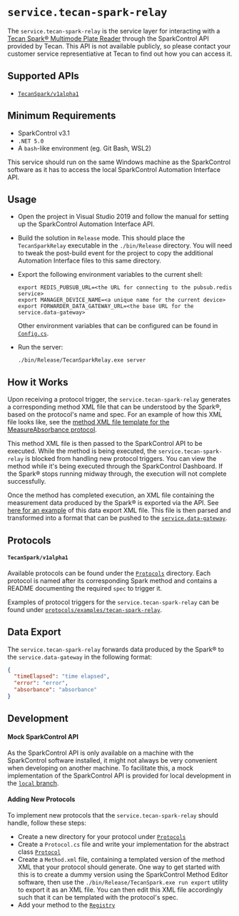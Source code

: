 # `service.tecan-spark-relay`

The `service.tecan-spark-relay` is the service layer for interacting with a [Tecan Spark® Multimode Plate Reader](https://lifesciences.tecan.com/multimode-plate-reader) through the SparkControl API provided by Tecan. This API is not available publicly, so please contact your customer service representiative at Tecan to find out how you can access it.

## Supported APIs

- [`TecanSpark/v1alpha1`](#tecanspark/v1alpha1)

## Minimum Requirements

- SparkControl v3.1
- `.NET 5.0`
- A `bash`-like environment (eg. Git Bash, WSL2)

This service should run on the same Windows machine as the SparkControl software as it has to access the local SparkControl Automation Interface API.

## Usage

- Open the project in Visual Studio 2019 and follow the manual for setting up the SparkControl Automation Interface API.
- Build the solution in `Release` mode. This should place the `TecanSparkRelay` executable in the `./bin/Release` directory. You will need to tweak the post-build event for the project to copy the additional Automation Interface files to this same directory.

- Export the following environment variables to the current shell:

  ```
  export REDIS_PUBSUB_URL=<the URL for connecting to the pubsub.redis service>
  export MANAGER_DEVICE_NAME=<a unique name for the current device>
  export FORWARDER_DATA_GATEWAY_URL=<the base URL for the service.data-gateway>
  ```

  Other environment variables that can be configured can be found in [`Config.cs`](Config.cs).

- Run the server:

  ```
  ./bin/Release/TecanSparkRelay.exe server
  ```

## How it Works

Upon receiving a protocol trigger, the `service.tecan-spark-relay` generates a corresponding method XML file that can be understood by the Spark®, based on the protocol's name and spec. For an example of how this XML file looks like, see the [method XML file template for the MeasureAbsorbance protocol](Protocols/MeasureAbsorbance/Method.xml).

This method XML file is then passed to the SparkControl API to be executed. While the method is being executed, the `service.tecan-spark-relay` is blocked from handling new protocol triggers. You can view the method while it's being executed through the SparkControl Dashboard. If the Spark® stops running midway through, the execution will not complete successfully.

Once the method has completed execution, an XML file containing the measurement data produced by the Spark® is exported via the API. See [here for an example](Protocols/MeasureAbsorbance/Export.xml) of this data export XML file. This file is then parsed and transformed into a format that can be pushed to the [`service.data-gateway`](../data-gateway).

## Protocols

#### `TecanSpark/v1alpha1`

Available protocols can be found under the [`Protocols`](Protocols) directory. Each protocol is named after its corresponding Spark method and contains a README documenting the required `spec` to trigger it.

Examples of protocol triggers for the `service.tecan-spark-relay` can be found under [`protocols/examples/tecan-spark-relay`](../../protocols/examples/tecan-spark-relay).

## Data Export

The `service.tecan-spark-relay` forwards data produced by the Spark® to the `service.data-gateway` in the following format:

```json
{
  "timeElapsed": "time elapsed",
  "error": "error",
  "absorbance": "absorbance"
}
```

## Development

#### Mock SparkControl API

As the SparkControl API is only available on a machine with the SparkControl software installed, it might not always be very convenient when developing on another machine. To facilitate this, a mock implementation of the SparkControl API is provided for local development in the [`local` branch](https://github.com/jace-ys/lab-automation/tree/local/services/tecan-spark-relay).

#### Adding New Protocols

To implement new protocols that the `service.tecan-spark-relay` should handle, follow these steps:

- Create a new directory for your protocol under [`Protocols`](Protocols)
- Create a `Protocol.cs` file and write your implementation for the abstract class [`Protocol`](Protocols/Protocol.cs)
- Create a `Method.xml` file, containing a templated version of the method XML that your protocol should generate. One way to get started with this is to create a dummy version using the SparkControl Method Editor software, then use the `./bin/Release/TecanSpark.exe run export` utility to export it as an XML file. You can then edit this XML file accordingly such that it can be templated with the protocol's spec.
- Add your method to the [`Registry`](Protocols/Registry.cs)
